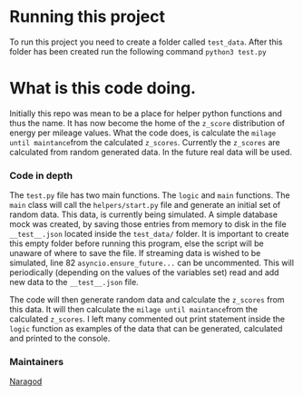 # Running this project

To run this project you need to create a folder called `test_data`.
After this folder has been created run the following command `python3 test.py`

# What is this code doing.

Initially this repo was mean to be a place for helper python functions and thus the name.
It has now become the home of the `z_score` distribution of energy per mileage values.
What the code does, is calculate the `milage until maintance`from the calculated `z_scores`.
Currently the `z_scores` are calculated from random generated data. In the future real data will be
used.

### Code in depth

The `test.py` file has two main functions. The `logic` and `main` functions.
The `main` class will call the `helpers/start.py` file and generate an initial set of random data. This data, is currently being simulated. A simple database mock was created, by saving those entries from memory to disk in the file `__test__.json` located inside the `test_data/` folder. It is important to create this empty folder before running this program, else the script will be unaware of where to save the file.
If streaming data is wished to be simulated, line 82 `asyncio.ensure_future...` can be uncommented. This will periodically (depending on the values of the variables set) read and add new data to the `__test__.json` file.

The code will then generate random data and calculate the `z_scores` from this data. It will then calculate the `milage until maintance`from the calculated `z_scores`. I left many commented out print statement inside the `logic` function as examples of the data that can be generated, calculated and printed to the console.

### Maintainers
[Naragod](https://www.github.com/naragod)